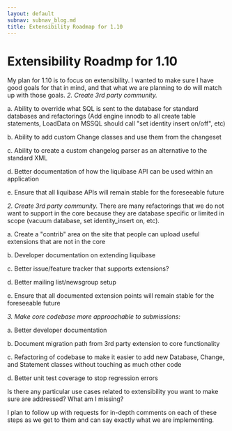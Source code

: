 ```yaml
---
layout: default
subnav: subnav_blog.md
title: Extensibility Roadmap for 1.10
---
```

# Extensibility Roadmp for 1.10

My plan for 1.10 is to focus on extensibility. I wanted to make sure I have good goals for that in mind, and that what we are planning to do will match up with those goals.
*2.   Create 3rd party community.*

a.   Ability to override what SQL is sent to the database for standard databases and refactorings (Add engine innodb to all create table statements, LoadData on MSSQL should call "set identity insert on/off", etc)

b.   Ability to add custom Change classes and use them from the changeset

c.   Ability to create a custom changelog parser as an alternative to the standard XML

d.   Better documentation of how the liquibase API can be used within an application

e.   Ensure that all liquibase APIs will remain stable for the foreseeable future

*2.   Create 3rd party community.* There are many refactorings that we do not want to support in the core because they are database specific or limited in scope (vacuum database, set identity_insert on, etc).

a.   Create a "contrib" area on the site that people can upload useful extensions that are not in the core

b.   Developer documentation on extending liquibase

c.   Better issue/feature tracker that supports extensions?

d.   Better mailing list/newsgroup setup

e.   Ensure that all documented extension points will remain stable for the foreseeable future

*3.   Make core codebase more approachable to submissions:*

a.   Better developer documentation

b.   Document migration path from 3rd party extension to core functionality

c.   Refactoring of codebase to make it easier to add new Database, Change, and Statement classes without touching as much other code

d.   Better unit test coverage to stop regression errors



Is there any particular use cases related to extensibility you want to make sure are addressed? What am I missing?


I plan to follow up with requests for in-depth comments on each of these steps as we get to them and can say exactly what we are implementing.
